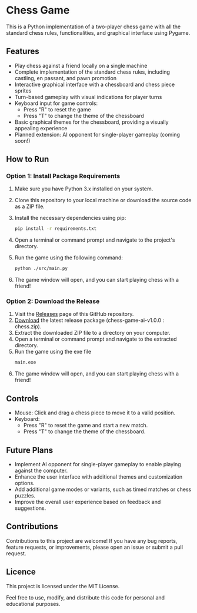 # Chess Game

This is a Python implementation of a two-player chess game with all the standard chess rules, functionalities, and graphical interface using Pygame.

## Features

- Play chess against a friend locally on a single machine
- Complete implementation of the standard chess rules, including castling, en passant, and pawn promotion
- Interactive graphical interface with a chessboard and chess piece sprites
- Turn-based gameplay with visual indications for player turns
- Keyboard input for game controls:
  - Press "R" to reset the game
  - Press "T" to change the theme of the chessboard
- Basic graphical themes for the chessboard, providing a visually appealing experience
- Planned extension: AI opponent for single-player gameplay (coming soon!)

## How to Run

### Option 1: Install Package Requirements

1. Make sure you have Python 3.x installed on your system.

2. Clone this repository to your local machine or download the source code as a ZIP file.

3. Install the necessary dependencies using pip:
   ```bash
   pip install -r requirements.txt

4. Open a terminal or command prompt and navigate to the project's directory.

5. Run the game using the following command:
   ```bash
   python ./src/main.py

6. The game window will open, and you can start playing chess with a friend!

### Option 2: Download the Release

1. Visit the [Releases](https://github.com/KabilanMA/chess-game-ai/releases) page of this GitHub repository.
2. [Download](https://github.com/KabilanMA/chess-game-ai/releases/download/v1.0.0/chess.zip) the latest release package (chess-game-ai-v1.0.0 : chess.zip).
3. Extract the downloaded ZIP file to a directory on your computer.
4. Open a terminal or command prompt and navigate to the extracted directory.
5. Run the game using the exe file
   ```bash
   main.exe
6. The game window will open, and you can start playing chess with a friend!

## Controls

- Mouse: Click and drag a chess piece to move it to a valid position.
- Keyboard:
  - Press "R" to reset the game and start a new match.
  - Press "T" to change the theme of the chessboard.

## Future Plans

- Implement AI opponent for single-player gameplay to enable playing against the computer.
- Enhance the user interface with additional themes and customization options.
- Add additional game modes or variants, such as timed matches or chess puzzles.
- Improve the overall user experience based on feedback and suggestions.

## Contributions

Contributions to this project are welcome! If you have any bug reports, feature requests, or improvements, please open an issue or submit a pull request.

## Licence

This project is licensed under the MIT License.

Feel free to use, modify, and distribute this code for personal and educational purposes.